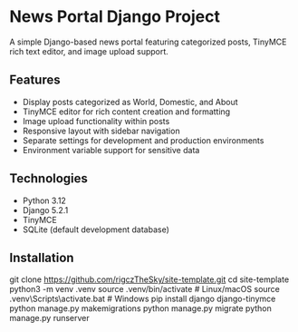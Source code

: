 # News Portal Django Project

A simple Django-based news portal featuring categorized posts, TinyMCE rich text editor, and image upload support.

## Features

- Display posts categorized as World, Domestic, and About
- TinyMCE editor for rich content creation and formatting
- Image upload functionality within posts
- Responsive layout with sidebar navigation
- Separate settings for development and production environments
- Environment variable support for sensitive data

## Technologies

- Python 3.12
- Django 5.2.1
- TinyMCE
- SQLite (default development database)

## Installation

git clone https://github.com/rigczTheSky/site-template.git
cd site-template
python3 -m venv .venv
source .venv/bin/activate # Linux/macOS
source .venv\Scripts\activate.bat # Windows
pip install django django-tinymce
python manage.py makemigrations
python manage.py migrate 
python manage.py runserver

